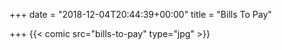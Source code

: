 +++
date = "2018-12-04T20:44:39+00:00"
title = "Bills To Pay"

+++
{{< comic src="bills-to-pay" type="jpg" >}}